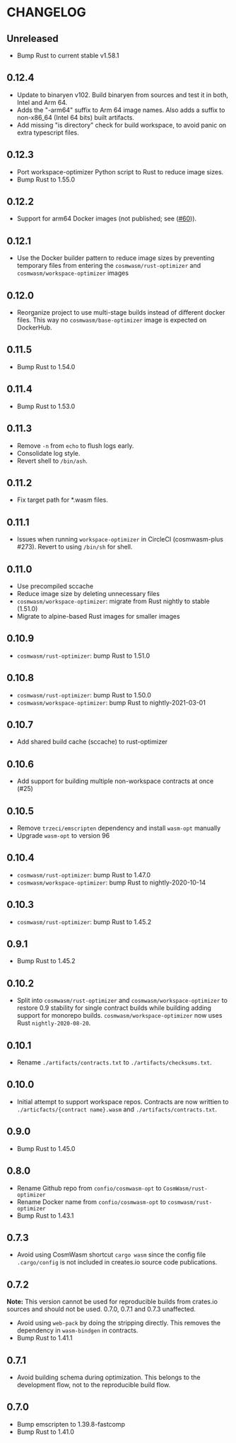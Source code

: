 # CHANGELOG

## Unreleased

- Bump Rust to current stable v1.58.1

## 0.12.4

- Update to binaryen v102. Build binaryen from sources and test it in both,
  Intel and Arm 64.
- Adds the "-arm64" suffix to Arm 64 image names. Also adds a suffix to non-x86_64 (Intel 64 bits) built artifacts.
- Add missing "is directory" check for build workspace, to avoid panic on extra typescript files.

## 0.12.3

- Port workspace-optimizer Python script to Rust to reduce image sizes.
- Bump Rust to 1.55.0

## 0.12.2

- Support for arm64 Docker images (not published; see ([#60])).

[#60]: https://github.com/CosmWasm/rust-optimizer/issues/60

## 0.12.1

- Use the Docker builder pattern to reduce image sizes by preventing temporary files from
  entering the `cosmwasm/rust-optimizer` and `cosmwasm/workspace-optimizer` images

## 0.12.0

- Reorganize project to use multi-stage builds instead of different docker files. This
  way no `cosmwasm/base-optimizer` image is expected on DockerHub.

## 0.11.5

- Bump Rust to 1.54.0

## 0.11.4

- Bump Rust to 1.53.0

## 0.11.3

- Remove `-n` from `echo` to flush logs early.
- Consolidate log style.
- Revert shell to `/bin/ash`.

## 0.11.2

- Fix target path for \*.wasm files.

## 0.11.1

- Issues when running `workspace-optimizer` in CircleCI (cosmwasm-plus #273).
  Revert to using `/bin/sh` for shell.

## 0.11.0

- Use precompiled sccache
- Reduce image size by deleting unnecessary files
- `cosmwasm/workspace-optimizer`: migrate from Rust nightly to stable (1.51.0)
- Migrate to alpine-based Rust images for smaller images

## 0.10.9

- `cosmwasm/rust-optimizer`: bump Rust to 1.51.0

## 0.10.8

- `cosmwasm/rust-optimizer`: bump Rust to 1.50.0
- `cosmwasm/workspace-optimizer`: bump Rust to nightly-2021-03-01

## 0.10.7

- Add shared build cache (sccache) to rust-optimizer

## 0.10.6

- Add support for building multiple non-workspace contracts at once (#25)

## 0.10.5

- Remove `trzeci/emscripten` dependency and install `wasm-opt` manually
- Upgrade `wasm-opt` to version 96

## 0.10.4

- `cosmwasm/rust-optimizer`: bump Rust to 1.47.0
- `cosmwasm/workspace-optimizer`: bump Rust to nightly-2020-10-14

## 0.10.3

- `cosmwasm/rust-optimizer`: bump Rust to 1.45.2

## 0.9.1

- Bump Rust to 1.45.2

## 0.10.2

- Split into `cosmwasm/rust-optimizer` and `cosmwasm/workspace-optimizer` to
  restore 0.9 stability for single contract builds while building adding support
  for monorepo builds. `cosmwasm/workspace-optimizer` now uses Rust
  `nightly-2020-08-20`.

## 0.10.1

- Rename `./artifacts/contracts.txt` to `./artifacts/checksums.txt`.

## 0.10.0

- Initial attempt to support workspace repos. Contracts are now writtien to
  `./articfacts/{contract name}.wasm` and `./artifacts/contracts.txt`.

## 0.9.0

- Bump Rust to 1.45.0

## 0.8.0

- Rename Github repo from `confio/cosmwasm-opt` to `CosmWasm/rust-optimizer`
- Rename Docker name from `confio/cosmwasm-opt` to `cosmwasm/rust-optimizer`
- Bump Rust to 1.43.1

## 0.7.3

- Avoid using CosmWasm shortcut `cargo wasm` since the config file
  `.cargo/config` is not included in creates.io source code publications.

## 0.7.2

**Note:** This version cannot be used for reproducible builds from crates.io
sources and should not be used. 0.7.0, 0.7.1 and 0.7.3 unaffected.

- Avoid using `web-pack` by doing the stripping directly. This removes the
  dependency in `wasm-bindgen` in contracts.
- Bump Rust to 1.41.1

## 0.7.1

- Avoid building schema during optimization. This belongs to the development
  flow, not to the reproducible build flow.

## 0.7.0

- Bump emscripten to 1.39.8-fastcomp
- Bump Rust to 1.41.0
